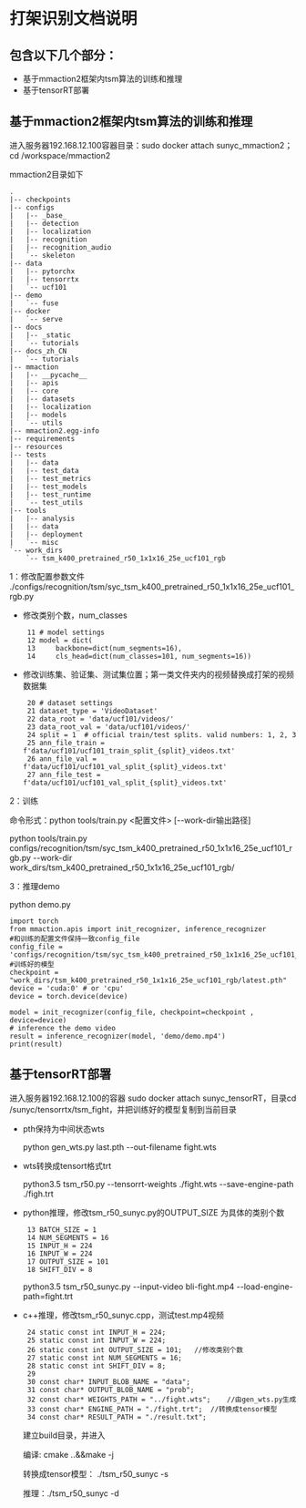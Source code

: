 # 打架识别文档说明

## 包含以下几个部分：

+ 基于mmaction2框架内tsm算法的训练和推理
+ 基于tensorRT部署

## 基于mmaction2框架内tsm算法的训练和推理

进入服务器192.168.12.100容器目录：sudo docker attach  sunyc_mmaction2；cd /workspace/mmaction2

mmaction2目录如下

```
.
|-- checkpoints
|-- configs
|   |-- _base_
|   |-- detection
|   |-- localization
|   |-- recognition
|   |-- recognition_audio
|   `-- skeleton
|-- data
|   |-- pytorchx
|   |-- tensorrtx
|   `-- ucf101
|-- demo
|   `-- fuse
|-- docker
|   `-- serve
|-- docs
|   |-- _static
|   `-- tutorials
|-- docs_zh_CN
|   `-- tutorials
|-- mmaction
|   |-- __pycache__
|   |-- apis
|   |-- core
|   |-- datasets
|   |-- localization
|   |-- models
|   `-- utils
|-- mmaction2.egg-info
|-- requirements
|-- resources
|-- tests
|   |-- data
|   |-- test_data
|   |-- test_metrics
|   |-- test_models
|   |-- test_runtime
|   `-- test_utils
|-- tools
|   |-- analysis
|   |-- data
|   |-- deployment
|   `-- misc
`-- work_dirs
    `-- tsm_k400_pretrained_r50_1x1x16_25e_ucf101_rgb
```

1：修改配置参数文件 ./configs/recognition/tsm/syc_tsm_k400_pretrained_r50_1x1x16_25e_ucf101_rgb.py

+ 修改类别个数，num_classes

  ```
   11 # model settings
   12 model = dict(
   13     backbone=dict(num_segments=16),
   14     cls_head=dict(num_classes=101, num_segments=16))
  ```

+ 修改训练集、验证集、测试集位置；第一类文件夹内的视频替换成打架的视频数据集

  ```
   20 # dataset settings
   21 dataset_type = 'VideoDataset'
   22 data_root = 'data/ucf101/videos/'
   23 data_root_val = 'data/ucf101/videos/'
   24 split = 1  # official train/test splits. valid numbers: 1, 2, 3
   25 ann_file_train = f'data/ucf101/ucf101_train_split_{split}_videos.txt'
   26 ann_file_val = f'data/ucf101/ucf101_val_split_{split}_videos.txt'
   27 ann_file_test = f'data/ucf101/ucf101_val_split_{split}_videos.txt'
  ```

2：训练

命令形式：python  tools/train.py  <配置文件>  [--work-dir输出路径]

 python tools/train.py   configs/recognition/tsm/syc_tsm_k400_pretrained_r50_1x1x16_25e_ucf101_rgb.py  --work-dir  work_dirs/tsm_k400_pretrained_r50_1x1x16_25e_ucf101_rgb/ 

3：推理demo

python demo.py

```
import torch
from mmaction.apis import init_recognizer, inference_recognizer
#和训练的配置文件保持一致config_file
config_file = 'configs/recognition/tsm/syc_tsm_k400_pretrained_r50_1x1x16_25e_ucf101_rgb.py'
#训练好的模型
checkpoint = "work_dirs/tsm_k400_pretrained_r50_1x1x16_25e_ucf101_rgb/latest.pth"
device = 'cuda:0' # or 'cpu'
device = torch.device(device)

model = init_recognizer(config_file, checkpoint=checkpoint , device=device)
# inference the demo video
result = inference_recognizer(model, 'demo/demo.mp4')
print(result)
```

## 基于tensorRT部署

进入服务器192.168.12.100的容器 sudo docker attach sunyc_tensorRT，目录cd  /sunyc/tensorrtx/tsm_fight，并把训练好的模型复制到当前目录

+ pth保持为中间状态wts

   python gen_wts.py   last.pth   --out-filename  fight.wts

+ wts转换成tensort格式trt

  python3.5 tsm_r50.py   --tensorrt-weights ./fight.wts   --save-engine-path ./figh.trt

+ python推理，修改tsm_r50_sunyc.py的OUTPUT_SIZE 为具体的类别个数

  ```
   13 BATCH_SIZE = 1
   14 NUM_SEGMENTS = 16
   15 INPUT_H = 224
   16 INPUT_W = 224
   17 OUTPUT_SIZE = 101
   18 SHIFT_DIV = 8
  
  ```

  python3.5 tsm_r50_sunyc.py    --input-video  bli-fight.mp4   --load-engine-path=fight.trt

+ c++推理，修改tsm_r50_sunyc.cpp，测试test.mp4视频

  ```
   24 static const int INPUT_H = 224;
   25 static const int INPUT_W = 224;
   26 static const int OUTPUT_SIZE = 101;	//修改类别个数
   27 static const int NUM_SEGMENTS = 16;
   28 static const int SHIFT_DIV = 8;
   29
   30 const char* INPUT_BLOB_NAME = "data";
   31 const char* OUTPUT_BLOB_NAME = "prob";
   32 const char* WEIGHTS_PATH = "../fight.wts";	//由gen_wts.py生成
   33 const char* ENGINE_PATH = "./fight.trt";	//转换成tensor模型
   34 const char* RESULT_PATH = "./result.txt";
  ```

  建立build目录，并进入

  编译: cmake ..&&make -j

  转换成tensor模型： ./tsm_r50_sunyc  -s

  推理：./tsm_r50_sunyc  -d

